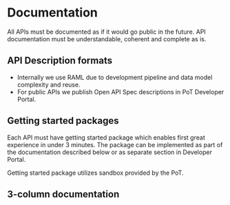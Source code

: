# Documentation

All APIs must be documented as if it would go public in the future. API documentation must be understandable, coherent and complete as is. 

## API Description formats

* Internally we use  RAML due to development pipeline and data model complexity and reuse. 
* For public APIs we publish Open API Spec descriptions in PoT Developer Portal. 

## Getting started packages

Each API must have getting started package which enables first great experience in under 3 minutes. The package can be implemented as part of the documentation described below or as separate section in Developer Portal. 

Getting started package utilizes sandbox provided by the PoT. 

## 3-column documentation

